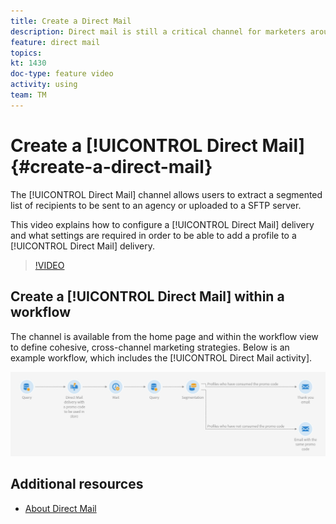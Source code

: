 ```yaml
---
title: Create a Direct Mail
description: Direct mail is still a critical channel for marketers around the world and they can now orchestrate these offline interactions alongside their online ones. The same engine that powers digital communications, such as email and mobile, can now personalize direct mailers as well.
feature: direct mail 
topics: 
kt: 1430  
doc-type: feature video
activity: using
team: TM
---
```


# Create a [!UICONTROL Direct Mail] {#create-a-direct-mail}

The [!UICONTROL Direct Mail] channel allows users to extract a segmented list of recipients to be sent to an agency or uploaded to a SFTP server.

This video explains how to configure a [!UICONTROL Direct Mail] delivery and what settings are required in order to be able to add a profile to a [!UICONTROL Direct Mail] delivery.

>[!VIDEO](https://video.tv.adobe.com/v/23417?quality=12)

## Create a [!UICONTROL Direct Mail] within a workflow

The channel is available from the home page and within the workflow view to define cohesive, cross-channel marketing strategies. Below is an example workflow, which includes the [!UICONTROL Direct Mail activity].

![Workflow Image](/help/guides/assets/direct_mail_examplewf.png)

## Additional resources

* [About Direct Mail](https://docs.adobe.com/content/help/en/campaign-standard/using/communication-channels/direct-mail/about-direct-mail.html)
